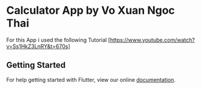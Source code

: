 # Calculator App by Vo Xuan Ngoc Thai 

For this App i used the following Tutorial [https://www.youtube.com/watch?v=Ss1HkZ3LnRY&t=670s]

## Getting Started

For help getting started with Flutter, view our online
[documentation](https://flutter.io/).

